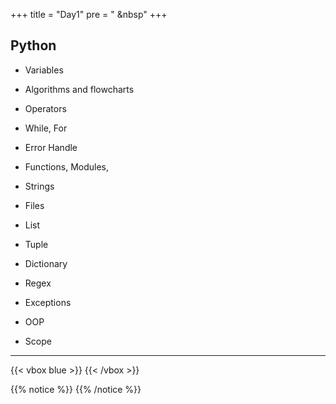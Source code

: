 +++
title = "Day1"
pre = "<i class='fas fa-pen'></i> &nbsp"
+++

## Python

- Variables
- Algorithms and flowcharts

- Operators
- While, For
- Error Handle
- Functions, Modules,
- Strings

- Files

- List
- Tuple
- Dictionary

- Regex

- Exceptions
- OOP
- Scope

---

{{< vbox blue >}}
{{< /vbox >}}

{{% notice %}}
{{% /notice %}}
